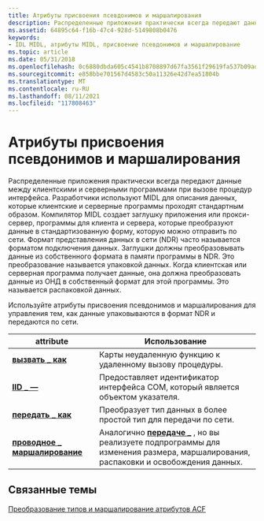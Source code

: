```yaml
---
title: Атрибуты присвоения псевдонимов и маршалирования
description: Распределенные приложения практически всегда передают данные между клиентскими и серверными программами при вызове процедур интерфейса.
ms.assetid: 64895c64-f16b-47c4-928d-5149808b0476
keywords:
- IDL MIDL, атрибуты MIDL, присвоение псевдонимов и маршалирование
ms.topic: article
ms.date: 05/31/2018
ms.openlocfilehash: 0c6880dbda605c4541b8708897d67fa3561f29619fa537b09ad0ad1fe1094299
ms.sourcegitcommit: e858bbe701567d4583c50a11326e42d7ea51804b
ms.translationtype: MT
ms.contentlocale: ru-RU
ms.lasthandoff: 08/11/2021
ms.locfileid: "117808463"
---
```

# <a name="aliasing-and-marshaling-attributes"></a>Атрибуты присвоения псевдонимов и маршалирования

Распределенные приложения практически всегда передают данные между клиентскими и серверными программами при вызове процедур интерфейса. Разработчики используют MIDL для описания данных, которые клиентские и серверные программы проходят стандартным образом. Компилятор MIDL создает заглушку приложения или прокси-сервер, программы для клиента и сервера, которые преобразуют данные в стандартизованную форму, которую можно отправить по сети. Формат представления данных в сети (NDR) часто называется форматом подключения данных. Заглушки должны преобразовывать данные из собственного формата в памяти программы в NDR. Это преобразование называется упаковкой данных. Когда клиентская или серверная программа получает данные, она должна преобразовать данные из ОНД в собственный формат для этой программы. Это называется распаковкой данных.

Используйте атрибуты присвоения псевдонимов и маршалирования для управления тем, как данные упаковываются в формат NDR и передаются по сети.



| attribute                             | Использование                                                                                                                         |
|---------------------------------------|-------------------------------------------------------------------------------------------------------------------------------|
| [**вызвать \_ как**](call-as.md)           | Карты неудаленную функцию к удаленному вызову процедуры.                                                                      |
| [**IID \_ —**](iid-is.md)             | Предоставляет идентификатор интерфейса COM, который является объектом указателя.                                     |
| [**передать \_ как**](transmit-as.md)   | Преобразует тип данных в более простой тип для передачи по сети.                                                       |
| [**проводное \_ маршалирование**](wire-marshal.md) | Аналогично [**передаче \_**](transmit-as.md) , но вы реализуете подпрограммы для изменения размера, маршалирования, распаковки и освобождения данных. |



 

## <a name="related-topics"></a>Связанные темы

<dl> <dt>

[Преобразование типов и маршалирование атрибутов ACF](type-conversion-and-marshaling-acf-attributes.md)
</dt> </dl>

 

 




